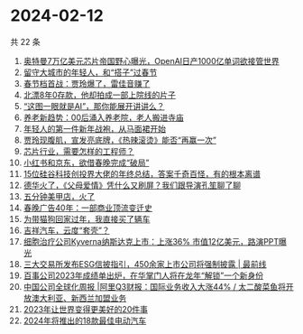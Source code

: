 # 2024-02-12

共 22 条

<!-- BEGIN 36KR -->
<!-- 最后更新时间 2024-02-12 08:29:20 +0800 -->
1. [奥特曼7万亿美元芯片帝国野心曝光，OpenAI日产1000亿单词欲接管世界](https://36kr.com/p/2642220176899206)
1. [留守大城市的年轻人，和“搭子”过春节](https://36kr.com/p/2642569084076294)
1. [春节档首战：贾玲爆了，雷佳音赚了](https://36kr.com/p/2643384185404548)
1. [北漂8年0存款，他却拍成一部上院线的片子](https://36kr.com/p/2638212224253064)
1. [“这图一眼就是AI”，那你能展开讲讲么？](https://36kr.com/p/2642654077255940)
1. [养老新趋势：00后涌入养老院，老人搬进寺庙](https://36kr.com/p/2641940813988104)
1. [年轻人的第一件新年战袍，从马面裙开始](https://36kr.com/p/2641993906785798)
1. [贾玲现腹肌，宣发亮底牌，《热辣滚烫》能否“再赢一次”](https://36kr.com/p/2642824258419849)
1. [芯片行业，需要怎样的工程师？](https://36kr.com/p/2643480606753030)
1. [小红书和京东，欲借春晚完成“破局”](https://36kr.com/p/2642585299599619)
1. [15位硅谷科技创投界大佬的年终总结，答案千奇百怪，有的根本离谱](https://36kr.com/p/2642095888809095)
1. [德华火了，《父母爱情》凭什么又刷屏？我们跟导演孔笙聊了聊](https://36kr.com/p/2643791303179397)
1. [五分钟美甲店，火了](https://36kr.com/p/2643367516012804)
1. [春晚广告40年：一部商业顶流变迁史](https://36kr.com/p/2642166952574086)
1. [为带猫狗回家过年，我直接买了辆车](https://36kr.com/p/2643364126982408)
1. [吉祥汽车，云度“套壳”？](https://36kr.com/p/2642525540764930)
1. [细胞治疗公司Kyverna纳斯达克上市：上涨36% 市值12亿美元，路演PPT曝光](https://36kr.com/p/2641361552505991)
1. [三大交易所发布ESG信披指引，450余家上市公司将强制披露 | 最前线](https://36kr.com/p/2642187528764546)
1. [百事公司2023年成绩单出炉，在华掌门人将在龙年“解锁”一个新身份](https://36kr.com/p/2642251039768838)
1. [中国公司全球化周报 | ​阿里Q3财报：国际业务收入大涨44% / 太二酸菜鱼将开放澳大利亚、新西兰加盟业务](https://36kr.com/p/2642678164242689)
1. [2023年让世界变得更美好的20件事](https://36kr.com/p/2595419029961352)
1. [2024年将推出的18款最佳电动汽车](https://36kr.com/p/2591660601506441)
<!-- END 36KR -->